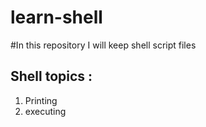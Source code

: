 # learn-shell
#In this repository I will keep shell script files   

Shell topics :
-----------
1. Printing
2. executing